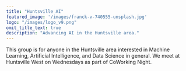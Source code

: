 ```yaml
---
title: "Huntsville AI"
featured_image: '/images/franck-v-740555-unsplash.jpg'
logo: "/images/logo_v9.png"
omit_title_text: true
description: "Advancing AI in the Huntsville area."
---
```


This group is for anyone in the Huntsville area interested in Machine Learning, Artificial Intelligence, and Data Science in general. We meet at Huntsville West on Wednesdays as part of CoWorking Night.
